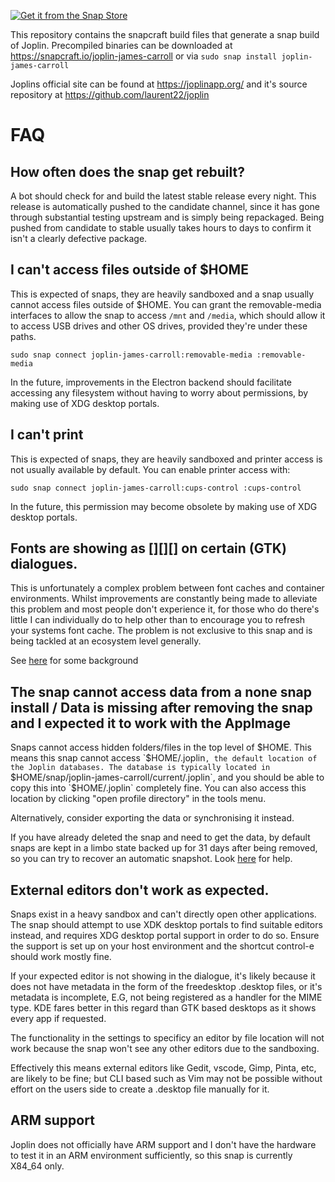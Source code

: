 [![Get it from the Snap Store](https://snapcraft.io/static/images/badges/en/snap-store-black.svg)](https://snapcraft.io/joplin-james-carroll)

This repository contains the snapcraft build files that generate a snap build of Joplin. Precompiled binaries can be downloaded at https://snapcraft.io/joplin-james-carroll or via `sudo snap install joplin-james-carroll`

Joplins official site can be found at https://joplinapp.org/ and it's source repository at https://github.com/laurent22/joplin

# FAQ

## How often does the snap get rebuilt?

A bot should check for and build the latest stable release every night. This release is automatically pushed to the candidate channel, since it has gone through substantial testing upstream and is simply being repackaged. Being pushed from candidate to stable usually takes hours to days to confirm it isn't a clearly defective package.

## I can't access files outside of $HOME
This is expected of snaps, they are heavily sandboxed and a snap usually cannot access files outside of $HOME. You can grant the removable-media interfaces to allow the snap to access `/mnt` and `/media`, which should allow it to access USB drives and other OS drives, provided they're under these paths.

`sudo snap connect joplin-james-carroll:removable-media :removable-media`

In the future, improvements in the Electron backend should facilitate accessing any filesystem without having to worry about permissions, by making use of XDG desktop portals.

## I can't print
This is expected of snaps, they are heavily sandboxed and printer access is not usually available by default. You can enable printer access with:

`sudo snap connect joplin-james-carroll:cups-control :cups-control`

In the future, this permission may become obsolete by making use of XDG desktop portals.

## Fonts are showing as [][][] on certain (GTK) dialogues.
This is unfortunately a complex problem between font caches and container environments. Whilst improvements are constantly being made to alleviate this problem and most people don't experience it, for those who do there's little I can individually do to help other than to encourage you to refresh your systems font cache. The problem is not exclusive to this snap and is being tackled at an ecosystem level generally.

See [here](https://forum.snapcraft.io/t/snapped-app-not-loading-fonts-on-fedora-and-arch/12484) for some background

## The snap cannot access data from a none snap install / Data is missing after removing the snap and I expected it to work with the AppImage
Snaps cannot access hidden folders/files in the top level of $HOME. This means this snap cannot access `$HOME/.joplin`, the default location of the Joplin databases.
The database is typically located in `$HOME/snap/joplin-james-carroll/current/.joplin`, and you should be able to copy this into `$HOME/.joplin` completely fine. You can also access this location by clicking "open profile directory" in the tools menu.

Alternatively, consider exporting the data or synchronising it instead.

If you have already deleted the snap and need to get the data, by default snaps are kept in a limbo state backed up for 31 days after being removed, so you can try to recover an automatic snapshot. Look [here](https://snapcraft.io/docs/snapshots) for help.

## External editors don't work as expected.
Snaps exist in a heavy sandbox and can't directly open other applications. The snap should attempt to use XDK desktop portals to find suitable editors instead, and requires XDG desktop portal support in order to do so. Ensure the support is set up on your host environment and the shortcut control-e should work mostly fine.

If your expected editor is not showing in the dialogue, it's likely because it does not have metadata in the form of the freedesktop .desktop files, or it's metadata is incomplete, E.G, not being registered as a handler for the MIME type. KDE fares better in this regard than GTK based desktops as it shows every app if requested.

The functionality in the settings to specificy an editor by file location will not work because the snap won't see any other editors due to the sandboxing.

Effectively this means external editors like Gedit, vscode, Gimp, Pinta, etc, are likely to be fine; but CLI based such as Vim may not be possible without effort on the users side to create a .desktop file manually for it.

## ARM support
Joplin does not officially have ARM support and I don't have the hardware to test it in an ARM environment sufficiently, so this snap is currently X84_64 only.